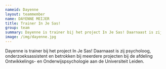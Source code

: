 ```yaml
---
nameid: Dayenne
layout: teammember
name: DAYENNE MEIJER 
title: Trainer In Je Sas!
group: team
summary: Dayenne is trainer bij het project In Je Sas! Daarnaast is zij psycholoog, onderzoeksassistent en betrokken bij meerdere projecten bij de afdeling Ontwikkelings- en Onderwijspsychologie aan de Universiteit Leiden. 
image: /img/dayenne.jpg
---
```


Dayenne is trainer bij het project In Je Sas! Daarnaast is zij psycholoog, onderzoeksassistent en betrokken bij meerdere projecten bij de afdeling Ontwikkelings- en Onderwijspsychologie aan de Universiteit Leiden. 


